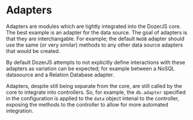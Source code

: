 # Adapters

Adapters are modules which are tightly integrated into the DozerJS core. The best
example is an adapter for the data source. The goal of adapters is that they are
interchangable. For example; the default `NeDB` adapter should use the same (or
very similar) methods to any other data source adapters that would be created.

By default DozerJS attempts to not explicitly define interactions with these
adapters as variation can be expected; for example between a NoSQL datasource and
a Relation Database adapter.

Adapters, despite still being separate from the core, are still called by the core
to integrate into controllers. So, for example, the `db.adapter` specified in the
configuration is applied to the `data` object intenal to the controller, exposing
the methods to the controller to allow for more automated integration.